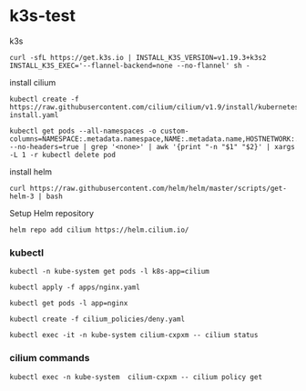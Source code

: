 # k3s-test
k3s
```
curl -sfL https://get.k3s.io | INSTALL_K3S_VERSION=v1.19.3+k3s2 INSTALL_K3S_EXEC='--flannel-backend=none --no-flannel' sh -
```
install cilium
```
kubectl create -f https://raw.githubusercontent.com/cilium/cilium/v1.9/install/kubernetes/quick-install.yaml
```

```
kubectl get pods --all-namespaces -o custom-columns=NAMESPACE:.metadata.namespace,NAME:.metadata.name,HOSTNETWORK:.spec.hostNetwork --no-headers=true | grep '<none>' | awk '{print "-n "$1" "$2}' | xargs -L 1 -r kubectl delete pod
```

install helm 

```
curl https://raw.githubusercontent.com/helm/helm/master/scripts/get-helm-3 | bash
```

Setup Helm repository

```
helm repo add cilium https://helm.cilium.io/
```

### kubectl

```
kubectl -n kube-system get pods -l k8s-app=cilium
```

```
kubectl apply -f apps/nginx.yaml
```

```
kubectl get pods -l app=nginx
```

```
kubectl create -f cilium_policies/deny.yaml
```

```
kubectl exec -it -n kube-system cilium-cxpxm -- cilium status
```

### cilium commands

```
kubectl exec -n kube-system  cilium-cxpxm -- cilium policy get
```




